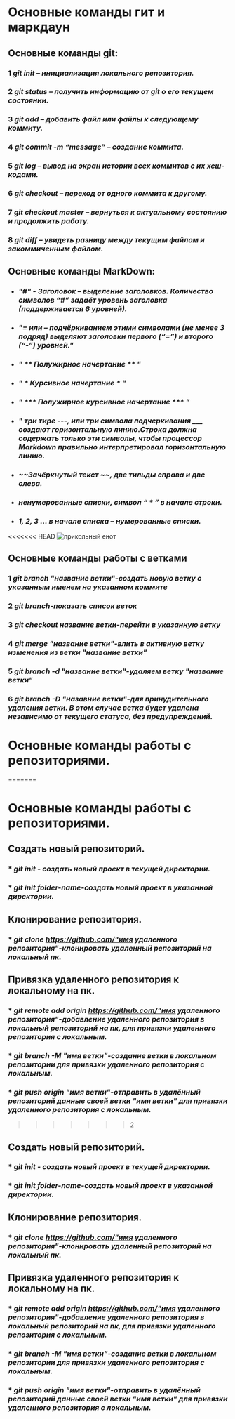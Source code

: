 # **Основные команды гит и маркдаун**
## **Основные команды git:** 
### 1   ***git init – инициализация локального репозитория.***  

### 2 ***git status – получить информацию от git о его текущем состоянии.***

### 3 ***git add – добавить файл или файлы к следующему коммиту.***

### 4 ***git commit -m “message” – создание коммита.***

### 5 ***git log – вывод на экран истории всех коммитов с их хеш-кодами.***

### 6 ***git checkout – переход от одного коммита к другому.***

### 7 ***git checkout master – вернуться к актуальному состоянию и продолжить работу.***

### 8 ***git diff – увидеть разницу между текущим файлом и закоммиченным файлом.***  

## **Основные команды MarkDown:**

*  ### ***"#" - Заголовок – выделение заголовков. Количество символов “#” задаёт уровень заголовка (поддерживается 6 уровней).***  

* ### ***"= или  – подчёркиванием этими символами (не менее 3 подряд) выделяют заголовки первого (“=”) и второго (“-”) уровней."***  

* ### ***" ** Полужирное начертание ** "***  

* ### ***" * Курсивное начертание * "***

* ### ***" *** Полужирное курсивное начертание *** "***  

* ### ***" три тире ---, или три символа подчеркивания ___ создают горизонтальную линию.Строка должна содержать только эти символы, чтобы процессор Markdown правильно интерпретировал горизонтальную линию.***  

* ### ***~~Зачёркнутый текст ~~, две тильды справа и две слева.***

* ### ***ненумерованные списки, символ    “ * ” в начале строки.***

* ### ***1, 2, 3 … в начале списка – нумерованные списки.***

<<<<<<< HEAD
![прикольный енот](enot.jpg)

## Основные команды работы с ветками

### 1 ***git branch "название ветки"-создать новую ветку с указанным именем на указанном коммите***

### 2 ***git branch-показать список веток***

### 3 ***git checkout название ветки-перейти в указанную ветку***

### 4 ***git merge "название ветки"-влить в активную ветку изменения из ветки "название ветки"***

### 5 ***git branch -d "название ветки"-удаляем ветку "название ветки"***

### 6 ***git branch -D "назавние ветки"-для принудительного удаления ветки.  В этом случае ветка будет удалена независимо от текущего статуса, без предупреждений.***

# **Основные команды работы с репозиториями.**
=======

# **Основные команды работы с репозиториями.**

## **Создать новый репозиторий.**

### * ***git init - создать новый проект в текущей директории.***

### * ***git init folder-name-создать новый проект в указанной директории.***

## **Клонирование репозитория.**

### * ***git clone https://github.com/"имя удаленного репозитория"-клонировать удаленный репозиторий на локальный пк.***

## **Привязка удаленного репозитория к локальному на пк.**

### * ***git remote add origin https://github.com/"имя удаленного репозитория"-добавление удаленного репозитория в локальный репозиторий на пк, для привязки удаленного репозитория с локальным.***

### * ***git branch -M "имя ветки"-создание ветки в локальном репозитории для привязки удаленного репозитория с локальным.***

### * ***git push origin "имя ветки"-отправить в удалённый репозиторий  данные своей ветки "имя ветки" для привязки удаленного репозитория с локальным.***
>>>>>>> 2

## **Создать новый репозиторий.**

### * ***git init - создать новый проект в текущей директории.***

### * ***git init folder-name-создать новый проект в указанной директории.***

## **Клонирование репозитория.**

### * ***git clone https://github.com/"имя удаленного репозитория"-клонировать удаленный репозиторий на локальный пк.***

## **Привязка удаленного репозитория к локальному на пк.**

### * ***git remote add origin https://github.com/"имя удаленного репозитория"-добавление удаленного репозитория в локальный репозиторий на пк, для привязки удаленного репозитория с локальным.***

### * ***git branch -M "имя ветки"-создание ветки в локальном репозитории для привязки удаленного репозитория с локальным.***

### * ***git push origin "имя ветки"-отправить в удалённый репозиторий  данные своей ветки "имя ветки" для привязки удаленного репозитория с локальным.***


